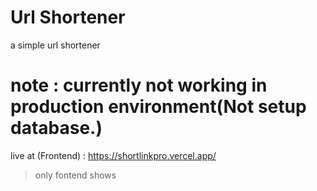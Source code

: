 # Url Shortener

a simple url shortener 
# note : currently not working in production environment(Not setup database.)
live at (Frontend) : https://shortlinkpro.vercel.app/
>only fontend shows
